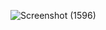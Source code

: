 ![Screenshot (1596)](https://github.com/user-attachments/assets/526d222e-b2ce-4ec9-84e8-1bb856e2ada4)
